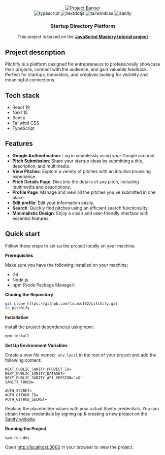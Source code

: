<div align="center">
  <br />
    <a href="https://youtu.be/Zq5fmkH0T78?feature=shared" target="_blank">
      <img src="https://github.com/user-attachments/assets/471e2baa-8781-43b8-aaed-62e313d03e99" alt="Project Banner">
    </a>
  <br />

  <div>
    <img src="https://img.shields.io/badge/-Typescript-black?style=for-the-badge&logoColor=white&logo=react&color=3178C6" alt="typescript" />
    <img src="https://img.shields.io/badge/-Next_JS-black?style=for-the-badge&logoColor=white&logo=nextdotjs&color=000000" alt="nextdotjs" />
    <img src="https://img.shields.io/badge/-Tailwind_CSS-black?style=for-the-badge&logoColor=white&logo=tailwindcss&color=06B6D4" alt="tailwindcss" />
    <img src="https://img.shields.io/badge/-Sanity-black?style=for-the-badge&logoColor=white&logo=sanity&color=F03E2F" alt="sanity" />
  </div>

<h3 align="center">Startup Directory Platform</h3>
   <div align="center">
     This project is based on the <a href="https://youtu.be/Zq5fmkH0T78?si=M3JCM3PflnTri97b" target="_blank"><b>JavaScript Mastery tutorial project</b></a> 
   </div>
</div>

## Project description

Pitchify is a platform designed for entrepreneurs to professionally showcase their projects, connect with the audience, and gain valuable feedback.
Perfect for startups, innovators, and creatives looking for visibility and meaningful connections.

## Tech stack

- React 19
- Next 15
- Sanity
- Tailwind CSS
- TypeScript

## Features

- **Google Authentication**: Log in seamlessly using your Google account.  
- **Pitch Submission**: Share your startup ideas by submitting a title, description, and multimedia.  
- **View Pitches**: Explore a variety of pitches with an intuitive browsing experience.  
- **Pitch Details Page**: Dive into the details of any pitch, including multimedia and descriptions.  
- **Profile Page**: Manage and view all the pitches you've submitted in one place.
- **Edit profile**: Edit your information easily.  
- **Search**: Quickly find pitches using an efficient search functionality.  
- **Minimalistic Design**: Enjoy a clean and user-friendly interface with essential features.

## Quick start

Follow these steps to set up the project locally on your machine.

**Prerequisites**

Make sure you have the following installed on your machine:

- Git
- Node.js
- npm (Node Package Manager)

**Cloning the Repository**

```bash
git clone https://github.com/facuso162/pitchify.git
cd pitchify
```

**Installation**

Install the project dependencies using npm:

```bash
npm install
```

**Set Up Environment Variables**

Create a new file named `.env.local` in the root of your project and add the following content:

```env
NEXT_PUBLIC_SANITY_PROJECT_ID=
NEXT_PUBLIC_SANITY_DATASET=
NEXT_PUBLIC_SANITY_API_VERSION='vX'
SANITY_TOKEN=

AUTH_SECRET= 
AUTH_GITHUB_ID=
AUTH_GITHUB_SECRET=
```

Replace the placeholder values with your actual Sanity credentials. You can obtain these credentials by signing up &
creating a new project on the [Sanity website](https://www.sanity.io/).

**Running the Project**

```bash
npm run dev
```

Open [http://localhost:3000](http://localhost:3000) in your browser to view the project.
